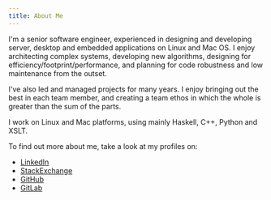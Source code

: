```yaml
---
title: About Me
---
```


I'm a senior software engineer, experienced in designing and developing server, desktop and embedded applications on Linux and Mac OS. I enjoy architecting complex systems, developing new algorithms, designing for efficiency/footprint/performance, and planning for code robustness and low maintenance from the outset.

I've also led and managed projects for many years. I enjoy bringing out the best in each team member, and creating a team ethos in which the whole is greater than the sum of the parts.

I work on Linux and Mac platforms, using mainly Haskell, C++, Python and XSLT.

To find out more about me, take a look at my profiles on:

* [LinkedIn](https://www.linkedin.com/in/neiljhmayhew)
* [StackExchange](https://stackexchange.com/users/161097/neil-mayhew)
* [GitHub](https://github.com/neilmayhew)
* [GitLab](https://gitlab.com/neil.mayhew)

